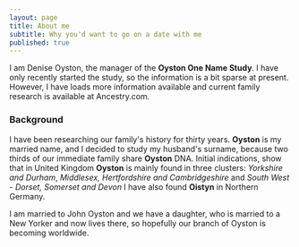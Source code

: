 ```yaml
---
layout: page
title: About me
subtitle: Why you'd want to go on a date with me
published: true
---
```


I am Denise Oyston, the manager of the **Oyston One Name Study**.  I have only recently started the study, so the information is a bit sparse at present. However, I have loads more information available and current family research is available at Ancestry.com.

### Background

I have been researching our family's history for thirty years.  **Oyston** is my married name, and I decided to study my husband's surname, because two thirds of our immediate family share **Oyston** DNA.  Initial indications, show that in United Kingdom **Oyston** is mainly found in three clusters: *Yorkshire and Durham*, *Middlesex, Hertfordshire and Cambridgeshire* and *South West - Dorset, Somerset and Devon*  I have also found **Oistyn** in Northern Germany.

I am married to John Oyston and we have a daughter, who is married to a New Yorker and now lives there, so hopefully our branch of Oyston is becoming worldwide.


